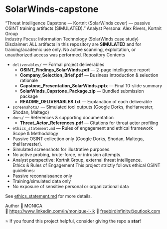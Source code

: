 # SolarWinds-capstone
“Threat Intelligence Capstone — Kortnit (SolarWinds cover) — passive OSINT training artifacts (SIMULATED).”
Analyst Persona: Alex Rivers, Kortnit Group  
Industry Focus: Information Technology (SolarWinds case study)  
Disclaimer:  ALL artifacts in this repository are **SIMULATED** and for training/academic use only. No active scanning, exploitation, or unauthorized access was performed.
Repository Contents
- `deliverables/` — Formal project deliverables  
  - **OSINT_Findings_SolarWinds.pdf** — 2-page intelligence report  
  - **Company_Selection_Brief.pdf** — Business introduction & selection rationale  
  - **Capstone_Presentation_SolarWinds.pptx** — Final 10-slide summary  
  - **SolarWinds_Capstone_Package.zip** — Bundled submission package  
  - **README_DELIVERABLES.txt** — Explanation of each deliverable  
- `screenshots/` — Simulated tool outputs (Google Dorks, theHarvester, Shodan,       Maltego)  
- `docs/` — References & supporting documentation  
  - **Threat_Actor_References.pdf** — Citations for threat actor profiling  
- `ethics_statement.md` — Rules of engagement and ethical framework  
Scope & Methodology
- Passive OSINT collection only (Google Dorks, Shodan, Maltego, theHarvester).  
- Simulated screenshots for illustrative purposes.  
- No active probing, brute-force, or intrusion attempts.  
- Analyst perspective: Kortnit Group, external threat intelligence.  
Ethics & Rules of Engagement
This project strictly follows ethical OSINT guidelines:  
- Passive reconnaissance only  
- Training/simulated data only  
- No exposure of sensitive personal or organizational data  

See [ethics_statement.md](./ethics_statement.md) for more details.  

  Author
👤 MONICA  
🔗 https://www.linkedin.com/in/monique-i-ik
📧 freebirdinfinity@outlook.com 

⭐ If you found this project helpful, consider giving the repo a **star**!  


